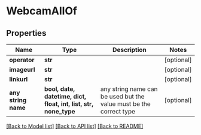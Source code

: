 # WebcamAllOf


## Properties
Name | Type | Description | Notes
------------ | ------------- | ------------- | -------------
**operator** | **str** |  | [optional] 
**imageurl** | **str** |  | [optional] 
**linkurl** | **str** |  | [optional] 
**any string name** | **bool, date, datetime, dict, float, int, list, str, none_type** | any string name can be used but the value must be the correct type | [optional]

[[Back to Model list]](../README.md#documentation-for-models) [[Back to API list]](../README.md#documentation-for-api-endpoints) [[Back to README]](../README.md)


